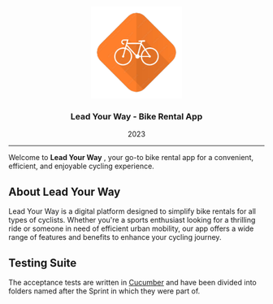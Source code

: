 <div align="center">
  <img src="./Assets/logo-lyw.png" alt="UPC" height="180">
  <h3 align="center">Lead Your Way - Bike Rental App</h3>
  <p>2023</p>
</div>

---

Welcome to **Lead Your Way** , your go-to bike rental app for a convenient, efficient, and enjoyable cycling experience.

## About Lead Your Way

Lead Your Way is a digital platform designed to simplify bike rentals for all types of cyclists. Whether you're a sports enthusiast looking for a thrilling ride or someone in need of efficient urban mobility, our app offers a wide range of features and benefits to enhance your cycling journey.

## Testing Suite

The acceptance tests are written in [Cucumber](https://cucumber.io/) and have been divided into folders named after the Sprint in which they were part of.
